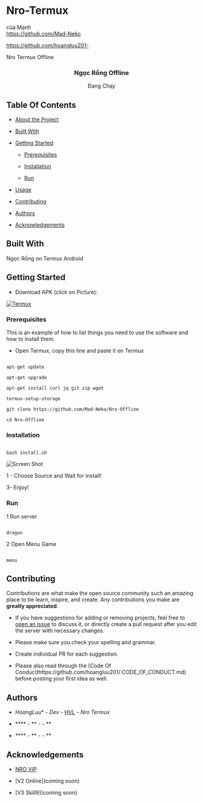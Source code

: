 # Nro-Termux
của Mạnh 
<br/>https://github.com/Mad-Neko 

<p align="center">

  https://github.com/hoangluu201-

Nro Termux Offline 

    

  <h3 align="center">Ngọc Rồng Offline</h3>

  <p align="center">Đang Chạy

## Table Of Contents

* [About the Project](#about-the-project)

* [Built With](#built-with)

* [Getting Started](#getting-started)

  * [Prerequisites](#prerequisites)

  * [Installation](#installation)

  *  [Run](#run)

* [Usage](#usage)

* [Contributing](#contributing)

* [Authors](#authors)

* [Acknowledgements](#acknowledgements)

## Built With

Ngọc Rồng on Termux Android

## Getting Started

 - Download APK (click on Picture): 

<a href="https://download.apkcombo.com/com.termux/Termux_0.119.1_apkcombo.com.apk?ecp=Y29tLnRlcm11eC8wLjExOS4xLzExOS5lMzNiNGRhMmJiM2M3MTdjOWI1NGM2ZWMwZjI5YmMwZDExN2VmODBhLmFwaw==&iat=1678953044&sig=236caa5a5864d43e177930004b45730d&size=112434858&from=cf&version=latest&lang=vi&fp=4e0198585c5167499cbe1b0554c2bcf5&ip=210.245.51.174" target="_blank"><img alt="Termux" src="https://github.com/Mad-Neko/Nro-Offline/blob/main/icon/termux.png" />

</a>

### Prerequisites

This is an example of how to list things you need to use the software and how to install them.

* Open Termux, copy this line and paste it on Termux

```

apt-get update

apt-get upgrade

apt-get install curl jq git zip wget

termux-setup-storage

git clone https://github.com/Mad-Neko/Nro-Offline

cd Nro-Offline

```

### Installation

```

bash install.sh

```

![Screen Shot](images/screenshot4.png)

1 - Choose Source and  Wait for install!

 

3- Enjoy!

### Run

1 Run server

```

dragon

```

2 Open Menu Game

```

menu

```

## Contributing

Contributions are what make the open source community such an amazing place to be learn, inspire, and create. Any contributions you make are **greatly appreciated**.

* If you have suggestions for adding or removing projects, feel free to [open an issue](https://github.com/hoangluu201) to discuss it, or directly create a pull request after you edit the server with necessary changes.

* Please make sure you check your spelling and grammar.

* Create individual PR for each suggestion.

* Please also read through the [Code Of Conduc(thttps://github.com/hoangluu201/ CODE_OF_CONDUCT.md) before posting your first idea as well.

## Authors

* *HoangLuu** - *Dev* - [HVL](https://github.com/hoangluu201/) - *Nro Termux*

* **** - ** - []() - **

* **** - ** - []() - **

## Acknowledgements

* [NRO VIP ](https://github.com/hoangluu201/Nro-Termux)

* [V2 Online](coming soon)

* [V3 Skill9](coming soon)

